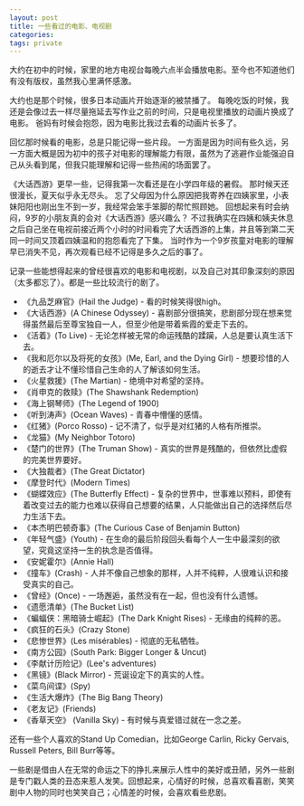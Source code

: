 ```yaml
---
layout: post
title: 一些看过的电影、电视剧
categories:
tags: private
---
```


<!-- 这篇blog的目的并非是试图评价什么是好的电影电视剧，而是仅仅从个人经历的角度，记录自己看过的欣赏的一些剧作。 -->

大约在初中的时候，家里的地方电视台每晚六点半会播放电影。至今也不知道他们有没有版权，虽然我心里满怀感激。

大约也是那个时候，很多日本动画片开始逐渐的被禁播了。
每晚吃饭的时候，我还是会像过去一样尽量拖延去写作业之前的时间，只是电视里播放的动画片换成了电影。
爸妈有时候会抱怨，因为电影比我过去看的动画片长多了。

回忆那时候看的电影，总是只能记得一些片段。
一方面是因为时间有些久远，另一方面大概是因为初中的孩子对电影的理解能力有限，虽然为了逃避作业能强迫自己从头看到尾，但我只能理解和记得一些热闹的场面罢了。

《大话西游》更早一些，记得我第一次看还是在小学四年级的暑假。
那时候天还很漫长，夏天似乎永无尽头。
忘了父母因为什么原因把我寄养在四姨家里，小表妹阳阳也刚出生不到一岁，我经常会笨手笨脚的帮忙照顾她。
回想起来有时会纳闷，9岁的小朋友真的会对《大话西游》感兴趣么？
不过我确实在四姨和姨夫休息之后自己坐在电视前接近两个小时的时间看完了大话西游的上集，并且等到第二天同一时间又顶着四姨温和的抱怨看完了下集。
当时作为一个9岁孩童对电影的理解早已消失不见，再次观看已经不记得是多久之后的事了。

记录一些能想得起来的曾经很喜欢的电影和电视剧，以及自己对其印象深刻的原因（太多都忘了）。都是一些比较流行的剧了。

* 《九品芝麻官》(Hail the Judge) - 看的时候笑得很high。
* 《大话西游》(A Chinese Odyssey) - 喜剧部分很搞笑，悲剧部分现在想来觉得虽然最后至尊宝独自一人，但至少他是带着紫霞的爱走下去的。
* 《活着》(To Live) - 无论怎样被无常的命运残酷的蹂躏，人总是要认真生活下去。
* 《我和厄尔以及将死的女孩》(Me, Earl, and the Dying Girl) - 想要珍惜的人的逝去才让不懂珍惜自己生命的人了解该如何生活。
* 《火星救援》(The Martian) - 绝境中对希望的坚持。
* 《肖申克的救赎》(The Shawshank Redemption)
* 《海上钢琴师》(The Legend of 1900)
* 《听到涛声》(Ocean Waves) - 青春中懵懂的感情。
* 《红猪》(Porco Rosso) - 记不清了，似乎是对红猪的人格有所推崇。
* 《龙猫》(My Neighbor Totoro)
* 《楚门的世界》(The Truman Show) - 真实的世界是残酷的，但依然比虚假的完美世界要好。
* 《大独裁者》(The Great Dictator)
* 《摩登时代》(Modern Times)
* 《蝴蝶效应》(The Butterfly Effect) - 复杂的世界中，世事难以预料，即使有着改变过去的能力也难以获得自己想要的结果，人只能做出自己的选择然后尽力生活下去。
* 《本杰明巴顿奇事》(The Curious Case of Benjamin Button)
* 《年轻气盛》(Youth) - 在生命的最后阶段回头看每个人一生中最深刻的欲望，究竟这坚持一生的执念是否值得。
* 《安妮霍尔》(Annie Hall)
* 《撞车》(Crash) - 人并不像自己想象的那样，人并不纯粹，人很难认识和接受真实的自己。
* 《曾经》(Once) - 一场邂逅，虽然没有在一起，但也没有什么遗憾。
* 《遗愿清单》(The Bucket List)
* 《蝙蝠侠：黑暗骑士崛起》(The Dark Knight Rises) - 无缘由的纯粹的恶。
* 《疯狂的石头》(Crazy Stone)
* 《悲惨世界》(Les misérables) - 彻底的无私牺牲。
* 《南方公园》(South Park: Bigger Longer & Uncut)
* 《李献计历险记》(Lee's adventures)
* 《黑镜》(Black Mirror) - 荒诞设定下的真实的人性。
* 《菜鸟间谍》(Spy)
* 《生活大爆炸》(The Big Bang Theory)
* 《老友记》(Friends)
* 《香草天空》 (Vanilla Sky) - 有时候与真爱错过就在一念之差。

还有一些个人喜欢的Stand Up Comedian，比如George Carlin, Ricky Gervais, Russell Peters, Bill Burr等等。

一些剧是借由人在无常的命运之下的挣扎来展示人性中的美好或丑陋，另外一些剧是专门戳人类的丑态来惹人发笑。回想起来，心情好的时候，总喜欢看喜剧，笑笑剧中人物的同时也笑笑自己；心情差的时候，会喜欢看些悲剧。
